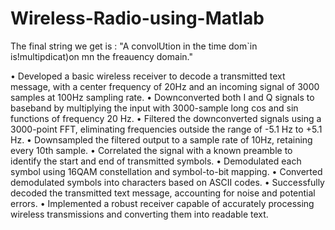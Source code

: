 # Wireless-Radio-using-Matlab

The final string we get is :
"A convolUtion in the time dom`in is!multipdicat)on mn the freauency domain."

•	Developed a basic wireless receiver to decode a transmitted text message, with a center frequency of 20Hz and an incoming signal of 3000 samples at 100Hz sampling rate.
•	Downconverted both I and Q signals to baseband by multiplying the input with 3000-sample long cos and sin functions of frequency 20 Hz.
•	Filtered the downconverted signals using a 3000-point FFT, eliminating frequencies outside the range of -5.1 Hz to +5.1 Hz.
•	Downsampled the filtered output to a sample rate of 10Hz, retaining every 10th sample.
•	Correlated the signal with a known preamble to identify the start and end of transmitted symbols.
•	Demodulated each symbol using 16QAM constellation and symbol-to-bit mapping.
•	Converted demodulated symbols into characters based on ASCII codes.
•	Successfully decoded the transmitted text message, accounting for noise and potential errors.
•	Implemented a robust receiver capable of accurately processing wireless transmissions and converting them into readable text.

